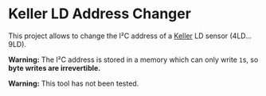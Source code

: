 # Keller LD Address Changer

This project allows to change the I²C address of a [Keller][keller] LD sensor
(4LD…9LD).

**Warning:** The I²C address is stored in a memory which can only write `1`s,
so **byte writes are irrevertible.**

**Warning:** This tool has not been tested.

[keller]: https://keller-druck.com/
